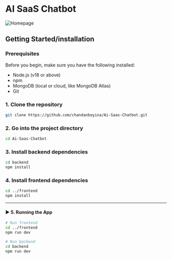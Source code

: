 # AI SaaS Chatbot 

![Homepage](screenshots/homepage.png)

## Getting Started/installation

### Prerequisites

Before you begin, make sure you have the following installed:
- Node.js (v18 or above)
- npm 
- MongoDB (local or cloud, like MongoDB Atlas)
- Git

### 1. Clone the repository
```bash
git clone https://github.com/chandanboyina/Ai-Saas-Chatbot.git
```

### 2. Go into the project directory
```bash
cd Ai-Saas-Chatbot
```

### 3. Install backend dependencies
```bash
cd backend
npm install
```

### 4. Install frontend dependencies
```bash
cd ../frontend
npm install
```






---

#### ▶️ **5. Running the App**

```bash
# Run frontend
cd ../frontend
npm run dev

# Run backend
cd backend
npm run dev
```




